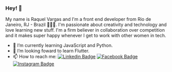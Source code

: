 ### Hey! 👋

My name is Raquel Vargas and I'm a front end developer from Rio de Janeiro, RJ - Brazil 👩🏾‍💻. I'm passionate about creativity and technology and love learning new stuff.  I'm a firm believer in collaboration over competition and it makes super happy whenever I get to work with other women in tech.  

- 🌱 I’m currently learning JavaScript and Python.
- 🦋 I’m looking foward to learn Flutter.
- 📫 How to reach me: [![Linkedin Badge](https://img.shields.io/badge/-LinkedIn-blue?style=flat-square&logo=Linkedin&logoColor=white&link=https://www.linkedin.com/in/raquelavargas/)](https://www.linkedin.com/in/raquelavargas/) [![Facebook Badge](https://img.shields.io/badge/-Facebook-1877F2?style=flat-square&logo=Facebook&logoColor=white&link=https://www.facebook.com/vargasraquel)](https://www.facebook.com/vargasraquel) [![Instagram Badge](https://img.shields.io/badge/-Instagram-E4405F?style=flat-square&labelColor=E4405F&logo=Instagram&logoColor=white&link=https://www.instagram.com/raquelvargas)](https://www.instagram.com/raquelvargas)
